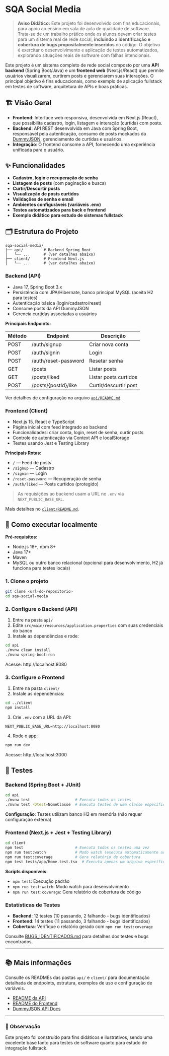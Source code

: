 # SQA Social Media

> **Aviso Didático:** Este projeto foi desenvolvido com fins educacionais, para apoio ao ensino em sala de aula de qualidade de software. Trata-se de um trabalho prático onde os alunos devem criar testes para um sistema real de rede social, **incluindo a identificação e cobertura de bugs propositalmente inseridos** no código. O objetivo é exercitar o desenvolvimento e aplicação de testes automatizados, explorando situações reais de software com falhas intencionais.

Este projeto é um sistema completo de rede social composto por uma **API backend** (Spring Boot/Java) e um **frontend web** (Next.js/React) que permite usuários visualizarem, curtirem posts e gerenciarem suas interações. O principal objetivo é fins educacionais, como exemplo de aplicação fullstack em testes de software, arquitetura de APIs e boas práticas.

## 🏗️ Visão Geral

- **Frontend**: Interface web responsiva, desenvolvida em Next.js (React), que possibilita cadastro, login, listagem e interação (curtida) com posts.
- **Backend**: API REST desenvolvida em Java com Spring Boot, responsável pela autenticação, consumo de posts mockados da [DummyJSON](https://dummyjson.com/docs), gerenciamento de curtidas e usuários.
- **Integração**: O frontend consome a API, fornecendo uma experiência unificada para o usuário.

## ✨ Funcionalidades

- **Cadastro, login e recuperação de senha**
- **Listagem de posts** (com paginação e busca)
- **Curtir/Descurtir posts**
- **Visualização de posts curtidos**
- **Validações de senha e email**
- **Ambientes configuráveis (variáveis .env)**
- **Testes automatizados para back e frontend**
- **Exemplo didático para estudo de sistemas fullstack**

## 🗂️ Estrutura do Projeto

```
sqa-social-media/
├── api/         # Backend Spring Boot
│   └── ...      # (ver detalhes abaixo)
├── client/      # Frontend Next.js
│   └── ...      # (ver detalhes abaixo)
```

### Backend (API)

- Java 17, Spring Boot 3.x
- Persistência com JPA/Hibernate, banco principal MySQL (aceita H2 para testes)
- Autenticação básica (login/cadastro/reset)
- Consome posts da API DummyJSON
- Gerencia curtidas associadas a usuários

**Principais Endpoints:**

| Método | Endpoint               | Descrição                       |
|--------|------------------------|---------------------------------|
| POST   | /auth/signup           | Criar nova conta                |
| POST   | /auth/signin           | Login                           |
| POST   | /auth/reset-password   | Resetar senha                   |
| GET    | /posts                 | Listar posts                    |
| GET    | /posts/liked           | Listar posts curtidos           |
| POST   | /posts/{postId}/like   | Curtir/descurtir post           |

Ver detalhes de configuração no arquivo [`api/README.md`](api/README.md).

### Frontend (Client)

- Next.js 15, React e TypeScript
- Página inicial com feed integrado ao backend
- Funcionalidades: criar conta, login, reset de senha, curtir posts
- Controle de autenticação via Context API e localStorage
- Testes usando Jest e Testing Library

**Principais Rotas:**

- `/`             — Feed de posts
- `/signup`       — Cadastro
- `/signin`       — Login
- `/reset-password` — Recuperação de senha
- `/auth/liked`   — Posts curtidos (protegido)

> As requisições ao backend usam a URL no `.env` via `NEXT_PUBLIC_BASE_URL`.

Mais detalhes no [`client/README.md`](client/README.md).

## 🚀 Como executar localmente

**Pré-requisitos:**  
- Node.js 18+, npm 8+  
- Java 17+
- Maven  
- MySQL ou outro banco relacional (opcional para desenvolvimento, H2 já funciona para testes locais)

### 1. Clone o projeto

```bash
git clone <url-do-repositorio>
cd sqa-social-media
```

### 2. Configure o Backend (API)

1. Entre na pasta `api/`
2. Edite `src/main/resources/application.properties` com suas credenciais do banco
3. Instale as dependências e rode:

```bash
cd api
./mvnw clean install
./mvnw spring-boot:run
```
Acesse: http://localhost:8080

### 3. Configure o Frontend

1. Entre na pasta `client/`
2. Instale as dependências:
```bash
cd ../client
npm install
```
3. Crie `.env` com a URL da API:
```env
NEXT_PUBLIC_BASE_URL=http://localhost:8080
```
4. Rode o app:
```bash
npm run dev
```
Acesse: http://localhost:3000

## 🧪 Testes

### Backend (Spring Boot + JUnit)
```bash
cd api
./mvnw test                    # Executa todos os testes
./mvnw test -Dtest=NomeClasse  # Executa testes de uma classe específica
```

**Configuração**: Testes utilizam banco H2 em memória (não requer configuração externa)

### Frontend (Next.js + Jest + Testing Library)
```bash
cd client
npm test                       # Executa todos os testes uma vez
npm run test:watch             # Modo watch (executa automaticamente ao salvar)
npm run test:coverage          # Gera relatório de cobertura
npm test tests/app/Home.test.tsx  # Executa apenas um arquivo específico
```

**Scripts disponíveis**:
- `npm test`: Execução padrão
- `npm run test:watch`: Modo watch para desenvolvimento
- `npm run test:coverage`: Gera relatório de cobertura de código

### Estatísticas de Testes

- **Backend**: 12 testes (10 passando, 2 falhando - bugs identificados)
- **Frontend**: 14 testes (11 passando, 3 falhando - bugs identificados)
- **Cobertura**: Verifique o relatório gerado com `npm run test:coverage`

Consulte [BUGS_IDENTIFICADOS.md](BUGS_IDENTIFICADOS.md) para detalhes dos testes e bugs encontrados.

---

## 📚 Mais informações

Consulte os READMEs das pastas `api/` e `client/` para documentação detalhada de endpoints, estrutura, exemplos de uso e configuração de variáveis.

- [README da API](api/README.md)
- [README do Frontend](client/README.md)
- [DummyJSON API Docs](https://dummyjson.com/docs)

---

### 📢 Observação

Este projeto foi construído para fins didáticos e ilustrativos, sendo uma excelente base tanto para testes de software quanto para estudo de integração fullstack.